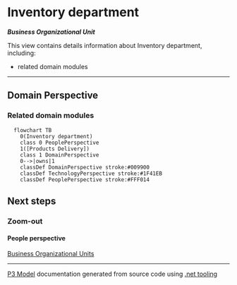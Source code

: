 ﻿
# Inventory department

***Business Organizational Unit***  

This view contains details information about Inventory department, including:
- related domain modules  

---



## Domain Perspective


### Related domain modules

```mermaid
  flowchart TB
    0(Inventory department)
    class 0 PeoplePerspective
    1([Products Delivery])
    class 1 DomainPerspective
    0-->|owns|1
    classDef DomainPerspective stroke:#009900
    classDef TechnologyPerspective stroke:#1F41EB
    classDef PeoplePerspective stroke:#FFF014
```

## Next steps


### Zoom-out


#### People perspective

[Business Organizational Units](BusinessOrganizationalUnits.md)  

---

[P3 Model](https://github.com/P3-model/P3-model) documentation generated from source code using [.net tooling](https://github.com/P3-model/P3-model-dotnet)